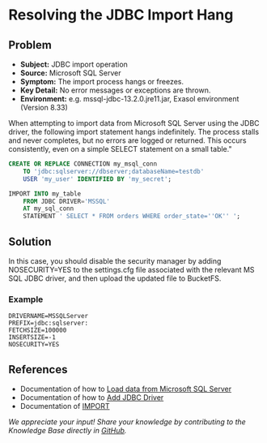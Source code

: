 # Resolving the JDBC Import Hang

## Problem

* **Subject:** JDBC import operation
* **Source:** Microsoft SQL Server
* **Symptom:** The import process hangs or freezes.
* **Key Detail:** No error messages or exceptions are thrown.
* **Environment:** e.g. mssql-jdbc-13.2.0.jre11.jar, Exasol environment (Version 8.33) 

When attempting to import data from Microsoft SQL Server using the JDBC driver, the following import statement hangs indefinitely. The process stalls and never completes, but no errors are logged or returned. This occurs consistently, even on a simple SELECT statement on a small table."

```sql
CREATE OR REPLACE CONNECTION my_msql_conn
    TO 'jdbc:sqlserver://dbserver;databaseName=testdb'
    USER 'my_user' IDENTIFIED BY 'my_secret';

IMPORT INTO my_table 
    FROM JDBC DRIVER='MSSQL'
    AT my_sql_conn
    STATEMENT ' SELECT * FROM orders WHERE order_state=''OK'' ';
```

## Solution

In this case, you should disable the security manager by adding NOSECURITY=YES to the settings.cfg file associated with the relevant MS SQL JDBC driver, and then upload the updated file to BucketFS.

### Example

```text
DRIVERNAME=MSSQLServer
PREFIX=jdbc:sqlserver:
FETCHSIZE=100000
INSERTSIZE=-1
NOSECURITY=YES
```

## References

* Documentation of how to [Load data from Microsoft SQL Server](https://docs.exasol.com/db/latest/loading_data/connect_sources/sql_server.htm)
* Documentation of how to [Add JDBC Driver](https://docs.exasol.com/db/latest/administration/on-premise/manage_drivers/add_jdbc_driver.htm)
* Documentation of [IMPORT](https://docs.exasol.com/db/latest/sql/import.htm)

*We appreciate your input! Share your knowledge by contributing to the Knowledge Base directly in [GitHub](https://github.com/exasol/public-knowledgebase).*
